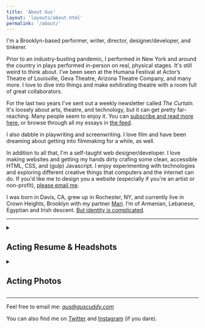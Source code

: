 ```yaml
---
title: 'About Gus'
layout: 'layouts/about.html'
permalink: '/about/'
---
```


I'm a Brooklyn-based performer, writer, director, designer/developer, and tinkerer.

Prior to an industry-busting pandemic, I performed in New York and around the country in plays performed in-person on real, physical stages. It's still weird to think about. I’ve been seen at the Humana Festival at Actor’s Theatre of Louisville, Geva Theatre, Arizona Theatre Company, and many more. I love to dive into things and make exhilirating theatre with a room full of great collaborators.

For the last two years I've sent out a weekly newsletter called *The Curtain*. It's loosely about arts, theatre, and technology, but it can get pretty far-reaching. Many people seem to enjoy it. You can [subscribe and read more here](/newsletter), or browse through all my essays in [the feed](/feed). 

I also dabble in playwriting and screenwriting. I love film and have been dreaming about getting into filmmaking for a while, as well.

In addition to all that, I'm a self-taught web designer/developer. I love making websites and getting my hands dirty crafing some clean, accessible HTML, CSS, and (gulp) Javascript. I enjoy experimenting with technologies and exploring different creative things that computers and the internet can do. If you'd like me to design you a website (especially if you're an artist or non-profit), <a href="mailto:gus@guscuddy.com?subject=Web Design">please email me</a>.

I was born in Davis, CA, grew up in Rochester, NY, and currently live in Crown Heights, Brooklyn with my partner [Mari](https://marivialgolden.com). I’m of Armenian, Lebanese, Egyptian and Irish descent. [But identity is complicated](/2dracism).

---

<details><summary><h2>Acting Resume & Headshots</h2></summary>

<section class="auto-grid">

<img src="/images/cuddy-headshot.jpg" alt="Headshot of Gus Cuddy">

<img src="/images/cuddy-resume.jpg" alt="Resume of Gus Cuddy">

</section>

<section class="auto-grid"></section>

Acting
</details>

<details class="flow"><summary><h2>Acting Photos</h2>


</summary>
{% include "partials/acting-shows.html" %}
</details>

---

Feel free to email me: *gus@guscuddy.com*

You can also find me on [Twitter](https://twitter.com/guscuddy) and [Instagram](https://instagram.com/guscuddy) (if you dare).

